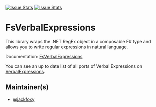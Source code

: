 [![Issue Stats](http://issuestats.com/github/verbalexpressions/FsVerbalExpressions/badge/issue)](http://issuestats.com/github/fsprojects/ProjectScaffold)
[![Issue Stats](http://issuestats.com/github/verbalexpressions/FsVerbalExpressions/badge/pr)](http://issuestats.com/github/fsprojects/ProjectScaffold)

# FsVerbalExpressions

This library wraps the .NET RegEx object in a composable F# type and allows you to write regular expressions in natural language.


Documentation: [FsVerbalExpressions](http://verbalexpressions.github.io/FsVerbalExpressions)

You can see an up to date list of all ports of Verbal Expressions on [VerbalExpressions](http://verbalexpressions.github.io).


## Maintainer(s)

- [@jackfoxy](https://github.com/jackfoxy)

